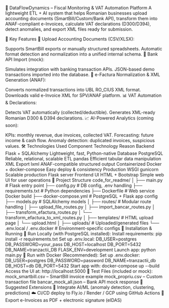 🧾 DataFlowDynamics – Fiscal Monitoring & VAT Automation Platform
A lightweight ETL + AI system that helps Romanian businesses upload accounting documents (SmartBill/Custom/Bank API), transform them into ANAF-compliant e-Invoices, calculate VAT declarations (D300/D394), detect anomalies, and export XML files ready for submission.

🔧 Key Features
👤 Upload Accounting Documents (CSV/XLSX):

Supports SmartBill exports or manually structured spreadsheets.
Automatic format detection and normalization into a unified internal schema.
🏦 Bank API Import (mock):

Simulates integration with banking transaction APIs.
JSON-based demo transactions imported into the database.
📄 e-Factura Normalization & XML Generation (ANAF):

Converts normalized transactions into UBL RO_CIUS XML format.
Downloads valid e-Invoice XML for SPV/ANAF platform.
📊 VAT Automation & Declarations:

Detects VAT automatically (collected/deductible).
Generates XML-ready Romanian D300 & D394 declarations.
📈 AI-Powered Analytics (coming soon):

KPIs: monthly revenue, due invoices, collected VAT.
Forecasting: future income & cash flow.
Anomaly detection: duplicated invoices, suspicious values.
🛠️ Technologies Used
Component	Technology	Reason
Backend	Flask + SQLAlchemy	Lightweight, fast, Python-native
Database	PostgreSQL	Reliable, relational, scalable
ETL	pandas	Efficient tabular data manipulation
XML Export	lxml	ANAF-compatible structured output
Containerized	Docker + docker-compose	Easy deploy & consistency
Production WSGI	gunicorn	Scalable production Flask server
Frontend UI	HTML + Bootstrap	Simple web UI for user operations
📁 Project Structure
code_for_readme/
│
├── main.py                     # Flask entry point
├── config.py                   # DB config, .env handling
├── requirements.txt            # Python dependencies
├── Dockerfile                  # Web service Docker build
├── docker-compose.yml          # PostgreSQL + Flask app config
├── models.py                   # SQLAlchemy models
│
├── routes/                     # Modular route handling
│   ├── upload_file_routes.py
│   ├── import_bancar_routes.py
│   ├── transform_efactura_routes.py
│   └── transform_efactura_to_xml_routes.py
│
├── templates/                  # HTML upload page
│   └── upload.html
│
├── uploads/                    # Uploaded/generated files
└── .env.local / .env.docker    # Environment-specific configs
🚀 Installation & Running
🧪 Run Locally (with PostgreSQL installed):
Install requirements:
pip install -r requirements.txt
Set up .env.local:
DB_USER=postgres
DB_PASSWORD=your_pass
DB_HOST=localhost
DB_PORT=5432
DB_NAME=tranzactii_DB
FLASK_ENV=development
Launch app:
python main.py
🐳 Run with Docker (Recommended):
Set up .env.docker:
DB_USER=postgres
DB_PASSWORD=password
DB_NAME=tranzactii_db
DB_HOST=db
DB_PORT=5432
Start app with:
docker-compose up --build
Access the UI at: http://localhost:5000
📁 Test Files (included or mock):
mock_smartbill.csv – SmartBill invoice example
mock_propriu.csv – Custom transaction file
bancar_mock_all.json – Bank API mock response
📌 Suggested Extensions
🧠 Integrate AI/ML (anomaly detection, clustering, predictions)
☁️ CI/CD deploy to Fly.io / Render / GCP using GitHub Actions
📄 Export e-Invoices as PDF + electronic signature (eIDAS)
